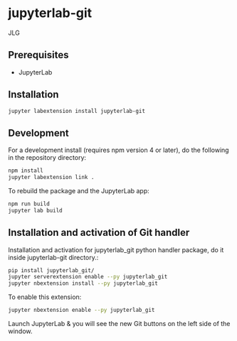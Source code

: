 # jupyterlab-git

JLG


## Prerequisites

* JupyterLab

## Installation

```bash
jupyter labextension install jupyterlab-git
```

## Development

For a development install (requires npm version 4 or later), do the following in the repository directory:

```bash
npm install
jupyter labextension link .
```

To rebuild the package and the JupyterLab app:

```bash
npm run build
jupyter lab build
```
## Installation and activation of Git handler

Installation and activation for jupyterlab_git python handler package, do it inside jupyterlab-git directory.:

```bash
pip install jupyterlab_git/
jupyter serverextension enable --py jupyterlab_git
jupyter nbextension install --py jupyterlab_git
```

To enable this extension:

```bash
jupyter nbextension enable --py jupyterlab_git
```

Launch JupyterLab & you will see the new Git buttons on the left side of the window.


